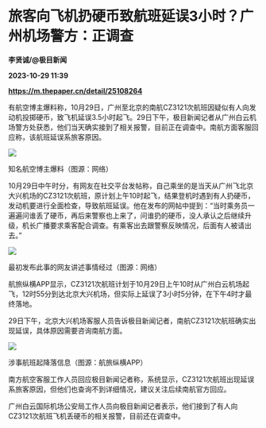 # 旅客向飞机扔硬币致航班延误3小时？广州机场警方：正调查
**李贤诚/@极目新闻**

**2023-10-29 11:39**

**https://m.thepaper.cn/detail/25108264**

有航空博主爆料称，10月29日，广州至北京的南航CZ3121次航班因疑似有人向发动机投掷硬币，致飞机延误3.5小时起飞。29日下午，极目新闻记者从广州白云机场警方处获悉，他们当天确实接到了相关报警，目前正在调查中。南航方面客服回应称，该航班延误系旅客原因。

![](https://imagecloud.thepaper.cn/thepaper/image/276/140/202.jpg)

知名航空博主爆料（图源：网络）

10月29日中午时分，有网友在社交平台发帖称，自己乘坐的是当天从广州飞北京大兴机场的CZ3121次航班，原计划上午10时起飞，结果登机时遇到有人扔硬币，发动机要进行全面检查，导致航班延误。他在发布的网帖中提到：“当时乘务员一遍遍问谁丢了硬币，再后来警察也上来了，问谁扔的硬币，没人承认之后继续升级，机长广播要求乘客配合调查。有乘客出去跟警察反映情况，后面有人被请出去。”

![](https://imagecloud.thepaper.cn/thepaper/image/276/140/203.jpg)

最初发布此事的网友讲述事情经过（图源：网络）

航旅纵横APP显示，CZ3121次航班计划于10月29日上午10时从广州白云机场起飞，12时55分到达北京大兴机场，但实际上延误了3小时5分钟，在下午4时才最终落地。

29日下午，北京大兴机场客服人员告诉极目新闻记者，南航CZ3121次航班确实出现延误，具体原因需要咨询南航方面。

![](https://imagecloud.thepaper.cn/thepaper/image/276/140/204.jpg)

涉事航班起降落信息（图源：航旅纵横APP）

南方航空客服工作人员回应极目新闻记者称，系统显示，CZ3121次航班出现延误系旅客原因，但他们也查询不到详细情况，建议关注后续南航官方回应。

广州白云国际机场公安局工作人员向极目新闻记者表示，他们接到了有人向CZ3121次航班飞机丢硬币的相关报警，目前还在调查中。